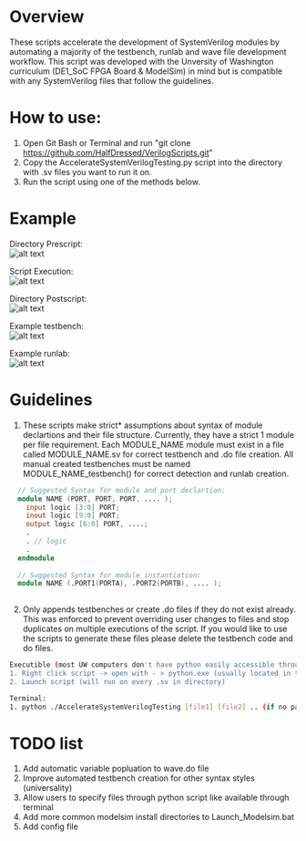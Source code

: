 # Overview
These scripts accelerate the development of SystemVerilog modules by automating a majority of the testbench, runlab and wave file development workflow. This script was developed with the Unversity of Washington curriculum (DE1_SoC FPGA Board & ModelSim) in mind but is compatible with any SystemVerilog files that follow the guidelines.

# How to use:
1. Open Git Bash or Terminal and run "git clone https://github.com/HalfDressed/VerilogScripts.git"
2. Copy the AccelerateSystemVerilogTesting.py script into the directory with .sv files you want to run it on.
3. Run the script using one of the methods below.

# Example
Directory Prescript:<br />
![alt text](https://i.imgur.com/rSe1bnu.png)

Script Execution:  <br />
![alt text](https://i.imgur.com/ECqw6vf.png)

Directory Postscript:  <br />
![alt text](https://i.imgur.com/3jQQS84.png)

Example testbench:  <br />
![alt text](https://i.imgur.com/e2H4vGM.png)

Example runlab:  <br />
![alt text](https://i.imgur.com/OV75BoJ.png)

# Guidelines
1. These scripts make strict* assumptions about syntax of module declartions and their file structure. Currently, they have a strict 1 module per file requirement. Each MODULE_NAME module must exist in a file called MODULE_NAME.sv for correct testbench and .do file creation. All manual created testbenches must be named MODULE_NAME_testbench() for correct detection and runlab creation. 

```verilog
  // Suggested Syntax for module and port declartion:
  module NAME (PORT, PORT, PORT, .... ); 
    input logic [3:0] PORT;
    inout logic [9:0] PORT;
    output logic [6:0] PORT, ....;
    .
    . // logic
    .
  endmodule
 
  // Suggested Syntax for module instantiation:
  module NAME (.PORT1(PORTA), .PORT2(PORTB), .... ); 
  
```
2. Only appends testbenches or create .do files if they do not exist already. This was enforced to prevent overriding user changes to files and stop duplicates on multiple executions of the script. If you would like to use the scripts to generate these files please delete the testbench code and do files. 

```sh
Executible (most UW computers don't have python easily accessible through terminal):
1. Right click script -> open with - > python.exe (usually located in the install directory of Spyder at C:\ProgramData\Anaconda3\)
2. Launch script (will run on every .sv in directory)
```

```sh
Terminal:
1. python ./AccelerateSystemVerilogTesting [file1] [file2] .. (if no parameters given runs on *.sv files in directory)
```

# TODO list
1. Add automatic variable popluation to wave.do file
2. Improve automated testbench creation for other syntax styles (universality)
3. Allow users to specify files through python script like available through terminal
4. Add more common modelsim install directories to Launch_Modelsim.bat
5. Add config file

